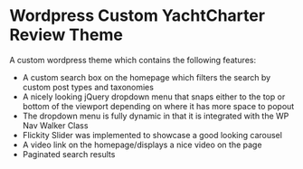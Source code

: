 # Wordpress Custom YachtCharter Review Theme

A custom wordpress theme which contains the following features:
  - A custom search box on the homepage which filters the search by custom post types and taxonomies
  - A nicely looking jQuery dropdown menu that snaps either to the top or bottom of the viewport depending on where it has more space to popout
  - The dropdown menu is fully dynamic in that it is integrated with the WP Nav Walker Class
  - Flickity Slider was implemented to showcase a good looking carousel
  - A video link on the homepage/displays a nice video on the page
  - Paginated search results 
